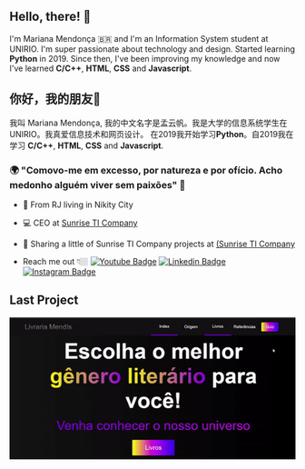 ## Hello, there! 👋

 I'm Mariana Mendonça 🇧🇷 and I'm an Information System student at UNIRIO. 
 I'm super passionate about technology and design. 
 Started learning **Python** in 2019. Since then, I've been improving my knowledge and now I've learned **C/C++**, **HTML**, **CSS** and **Javascript**.
 
## 你好，我的朋友👋
 我叫 Mariana Mendonça, 我的中文名字是孟云帆。我是大学的信息系统学生在UNIRIO。我真爱信息技术和网页设计。
 在2019我开始学习**Python**。自2019我在学习 **C/C++**, **HTML**, **CSS** and **Javascript**.
 

### 🌍  "Comovo-me em excesso, por natureza e por ofício. Acho medonho alguém viver sem paixões"  🧠

-   📍  From RJ living in Nikity City
-   💻  CEO at  [Sunrise TI Company](https://sunriseticompany.wordpress.com/)
-   🌈  Sharing a little of Sunrise TI Company projects at [(Sunrise TI Company](https://www.youtube.com/channel/UCkcuKs-RNcZmZb0uncA5r3A)


- Reach me out 👇🏼
[![Youtube Badge](https://camo.githubusercontent.com/667efda90e6b9bc59de36690359e4f5c38c4205e5abf299bfe3f627c61cfb0d2/68747470733a2f2f696d672e736869656c64732e696f2f62616467652f2d596f75747562652d4646303030303f7374796c653d666c61742d737175617265266c6162656c436f6c6f723d464630303030266c6f676f3d796f7574756265266c6f676f436f6c6f723d7768697465266c696e6b3d68747470733a2f2f7777772e796f75747562652e636f6d2f6368616e6e656c2f554352684b4b36567249536e4957504a6a597842504b6e412f766964656f73)](https://www.youtube.com/channel/UCkcuKs-RNcZmZb0uncA5r3A) [![Linkedin Badge](https://camo.githubusercontent.com/a9d413435371b306fac2ff4d1dcfa85877d9deb93bb90ce7d8444b260d7a9922/68747470733a2f2f696d672e736869656c64732e696f2f62616467652f2d4c696e6b6564496e2d626c75653f7374796c653d666c61742d737175617265266c6f676f3d4c696e6b6564696e266c6f676f436f6c6f723d7768697465266c696e6b3d68747470733a2f2f7777772e6c696e6b6564696e2e636f6d2f696e2f697361646f72612d726f647269677565732d7374616e6761726c696e2d3438343032623134312f)](https://www.linkedin.com/in/marianamtd/)  [![Instagram Badge](https://camo.githubusercontent.com/995893e1a358c25b4713c038a26b475b1c2c29b3f1a154e8967ae1b790db5f61/68747470733a2f2f696d672e736869656c64732e696f2f62616467652f2d496e7374616772616d2d76696f6c65743f7374796c653d666c61742d737175617265266c6f676f3d496e7374616772616d266c6f676f436f6c6f723d7768697465266c696e6b3d68747470733a2f2f7777772e696e7374616772616d2e636f6d2f7061706f64656465762f)](https://www.instagram.com/sunriseticompany/) 

## Last Project 
<p align="center">
  <img src="ezgif.com-gif-maker.gif">
</p>

